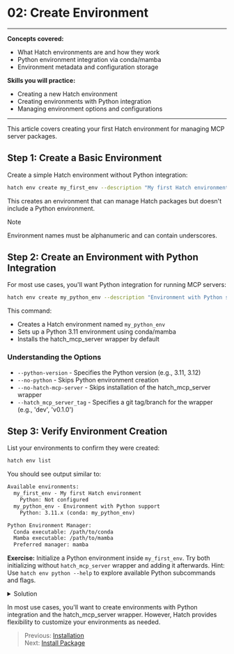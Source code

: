# 02: Create Environment

---
**Concepts covered:**

- What Hatch environments are and how they work
- Python environment integration via conda/mamba
- Environment metadata and configuration storage

**Skills you will practice:**

- Creating a new Hatch environment
- Creating environments with Python integration
- Managing environment options and configurations

---

This article covers creating your first Hatch environment for managing MCP server packages.

## Step 1: Create a Basic Environment

Create a simple Hatch environment without Python integration:

```bash
hatch env create my_first_env --description "My first Hatch environment" --no-python
```

This creates an environment that can manage Hatch packages but doesn't include a Python environment.

> [!NOTE]
> Environment names must be alphanumeric and can contain underscores.

## Step 2: Create an Environment with Python Integration

For most use cases, you'll want Python integration for running MCP servers:

```bash
hatch env create my_python_env --description "Environment with Python support" --python-version 3.11
```

This command:

- Creates a Hatch environment named `my_python_env`
- Sets up a Python 3.11 environment using conda/mamba
- Installs the hatch_mcp_server wrapper by default

### Understanding the Options

- `--python-version` - Specifies the Python version (e.g., 3.11, 3.12)
- `--no-python` - Skips Python environment creation
- `--no-hatch-mcp-server` - Skips installation of the hatch_mcp_server wrapper
- `--hatch_mcp_server_tag` - Specifies a git tag/branch for the wrapper (e.g., 'dev', 'v0.1.0')

## Step 3: Verify Environment Creation

List your environments to confirm they were created:

```bash
hatch env list
```

You should see output similar to:

```txt
Available environments:
  my_first_env - My first Hatch environment
    Python: Not configured
  my_python_env - Environment with Python support
    Python: 3.11.x (conda: my_python_env)

Python Environment Manager:
  Conda executable: /path/to/conda
  Mamba executable: /path/to/mamba
  Preferred manager: mamba
```

**Exercise:**
Initialize a Python environment inside `my_first_env`. Try both initializing without `hatch_mcp_server` wrapper and adding it afterwards. Hint: Use `hatch env python --help` to explore available Python subcommands and flags.

<details>
<summary>Solution</summary>

```bash

# Initialize a Python environment inside my_first_env
hatch env python init --hatch_env my_first_env --no-hatch-mcp-server

# Verify Python environment
hatch env python info --hatch_env my_first_env # hatch_mcp_server should not appear in the list of packages

# Add hatch_mcp_server wrapper
hatch env python add-hatch-mcp --hatch_env my_first_env

# Verify again
hatch env python info --hatch_env my_first_env # hatch_mcp_server should now appear in the list of packages
```
</details>

In most use cases, you'll want to create environments with Python integration and the hatch_mcp_server wrapper. However, Hatch provides flexibility to customize your environments as needed.

> Previous: [Installation](01-installation.md)  
> Next: [Install Package](03-install-package.md)
